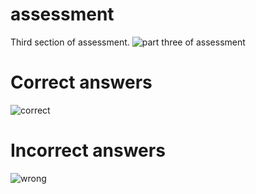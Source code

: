 # assessment
Third section of assessment.
![part three of assessment](https://user-images.githubusercontent.com/67656334/200667888-e77c6e04-8a8a-456e-9868-ba6bb731c1bf.PNG)

# Correct answers
![correct](https://user-images.githubusercontent.com/67656334/200667930-0fe06efa-ddad-47f8-868b-da65c57aecda.PNG)

# Incorrect answers
![wrong](https://user-images.githubusercontent.com/67656334/200667943-31f17d8d-ea2e-480b-89f6-bac4ca642c35.PNG)
